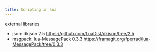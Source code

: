 ```yaml
---
title: Scripting in lua
---
```


external libraries

- json: dkjson 2.5 https://github.com/LuaDist/dkjson/tree/2.5
- msgpack: lua-MessagePack 0.3.3 https://framagit.org/fperrad/lua-MessagePack/tree/0.3.3
